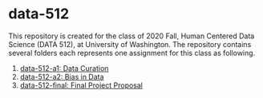 # data-512

This repository is created for the class of 2020 Fall, Human Centered Data Science (DATA 512), at University of Washington. The repository contains several folders each represents one assignment for this class as following.

1. [data-512-a1: Data Curation](https://github.com/mshhh/data-512/tree/main/data-512-a1) 
2. [data-512-a2: Bias in Data](https://github.com/mshhh/data-512/tree/main/data-512-a2)
3. [data-512-final: Final Project Proposal](https://github.com/mshhh/data-512/tree/main/data-512-final)
